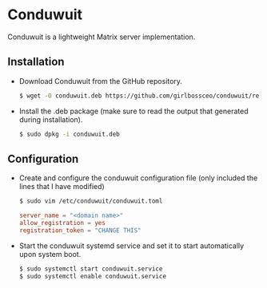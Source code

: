 # Conduwuit

Conduwuit is a lightweight Matrix server implementation.

## Installation

- Download Conduwuit from the GitHub repository.

    ```sh
    $ wget -O conduwuit.deb https://github.com/girlbossceo/conduwuit/releases/download/v0.4.6/aarch64-unknown-linux-musl.deb
    ```

- Install the .deb package (make sure to read the output that generated during installation).

   ```sh
   $ sudo dpkg -i conduwuit.deb
   ```

## Configuration

- Create and configure the conduwuit configuration file (only included the lines that I have modified)

    ```sh
    $ sudo vim /etc/conduwuit/conduwuit.toml
    ```

    ```toml
    server_name = "<domain name>"
    allow_registration = yes
    registration_token = "CHANGE THIS"
    ```

- Start the conduwuit systemd service and set it to start automatically upon system boot.

   ```sh
   $ sudo systemctl start conduwuit.service
   $ sudo systemctl enable conduwuit.service
